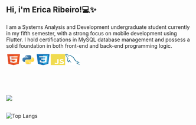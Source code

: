 ## Hi, i'm Erica Ribeiro!💻✨


I am a Systems Analysis and Development undergraduate student currently in my fifth semester, with a strong focus on mobile development using Flutter. I hold certifications in MySQL database management and possess a solid foundation in both front-end and back-end programming logic.
<div style="display: flex; align-items: center; flex-wrap: wrap;">
  <img align="center" alt="Érica-HTML" height="30" width="40" src="https://raw.githubusercontent.com/devicons/devicon/master/icons/html5/html5-original.svg">
  <img align="center" alt="Érica-Python" height="30" width="40" src="https://raw.githubusercontent.com/devicons/devicon/master/icons/python/python-original.svg">
  <img align="center" alt="Érica-CSS" height="30" width="40" src="https://raw.githubusercontent.com/devicons/devicon/master/icons/css3/css3-original.svg">
  <img align="center" alt="Érica-Js" height="30" width="40" src="https://raw.githubusercontent.com/devicons/devicon/master/icons/javascript/javascript-plain.svg">
  <img align="center" alt="Érica-MySQL" height="30" width="40" src="https://raw.githubusercontent.com/devicons/devicon/master/icons/mysql/mysql-original.svg">
</div>

<span style="display: inline-block; width: 40px;"></span>

<div style="margin-top: 50px;"> <!-- Correção aqui -->
  <a href="https://www.linkedin.com/in/erica-ribeiro-b83764236/" target="_blank">
    <img src="https://img.shields.io/badge/-LinkedIn-%230077B5?style=for-the-badge&logo=linkedin&logoColor=white" target="_blank">
  </a>
</div>






##

![Top Langs](https://github-readme-stats.vercel.app/api/top-langs/?username=ericaregina)
